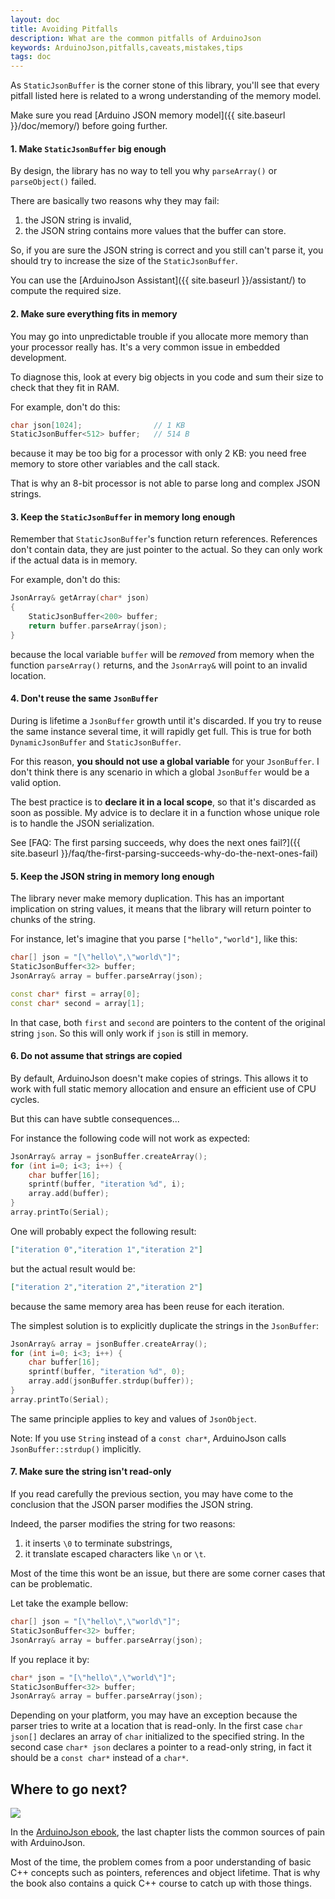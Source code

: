 ```yaml
---
layout: doc
title: Avoiding Pitfalls
description: What are the common pitfalls of ArduinoJson
keywords: ArduinoJson,pitfalls,caveats,mistakes,tips
tags: doc
---
```


As `StaticJsonBuffer` is the corner stone of this library, you'll see that every pitfall listed here is related to a wrong understanding of the memory model.

Make sure you read [Arduino JSON memory model]({{ site.baseurl }}/doc/memory/) before going further.

#### 1. Make `StaticJsonBuffer` big enough

By design, the library has no way to tell you why `parseArray()` or `parseObject()` failed.

There are basically two reasons why they may fail:

1. the JSON string is invalid,
2. the JSON string contains more values that the buffer can store.

So, if you are sure the JSON string is correct and you still can't parse it, you should try to increase the size of the `StaticJsonBuffer`.

You can use the [ArduinoJson Assistant]({{ site.baseurl }}/assistant/) to compute the required size.

#### 2. Make sure everything fits in memory

You may go into unpredictable trouble if you allocate more memory than your processor really has.
It's a very common issue in embedded development.

To diagnose this, look at every big objects in you code and sum their size to check that they fit in RAM.

For example, don't do this:

```c++
char json[1024];                // 1 KB
StaticJsonBuffer<512> buffer;   // 514 B
```

because it may be too big for a processor with only 2 KB: you need free memory to store other variables and the call stack.

That is why an 8-bit processor is not able to parse long and complex JSON strings.

#### 3. Keep the `StaticJsonBuffer` in memory long enough

Remember that `StaticJsonBuffer`'s function return references.
References don't contain data, they are just pointer to the actual.
So they can only work if the actual data is in memory.

For example, don't do this:

```c++
JsonArray& getArray(char* json)
{
    StaticJsonBuffer<200> buffer;
    return buffer.parseArray(json); 
}
```

because the local variable `buffer` will be *removed* from memory when the function `parseArray()` returns, and the `JsonArray&` will point to an invalid location.

#### 4. Don't reuse the same `JsonBuffer`

During is lifetime a `JsonBuffer` growth until it's discarded. If you try to reuse the same instance several time, it will rapidly get full. This is true for both `DynamicJsonBuffer` and `StaticJsonBuffer`.

For this reason, **you should not use a global variable** for your `JsonBuffer`. I don't think there is any scenario in which a global `JsonBuffer` would be a valid option.

The best practice is to **declare it in a local scope**, so that it's discarded as soon as possible. My advice is to declare it in a function whose unique role is to handle the JSON serialization.

See [FAQ: The first parsing succeeds, why does the next ones fail?]({{ site.baseurl }}/faq/the-first-parsing-succeeds-why-do-the-next-ones-fail)

#### 5. Keep the JSON string in memory long enough

The library never make memory duplication.
This has an important implication on string values, it means that the library will return pointer to chunks of the string.

For instance, let's imagine that you parse `["hello","world"]`, like this:

```c++
char[] json = "[\"hello\",\"world\"]";
StaticJsonBuffer<32> buffer;
JsonArray& array = buffer.parseArray(json);

const char* first = array[0];
const char* second = array[1];
```

In that case, both `first` and `second` are pointers to the content of the original string `json`.
So this will only work if `json` is still in memory.

#### 6. Do not assume that strings are copied

By default, ArduinoJson doesn't make copies of strings.
This allows it to work with full static memory allocation and ensure an efficient use of CPU cycles.

But this can have subtle consequences...

For instance the following code will not work as expected:

```c++
JsonArray& array = jsonBuffer.createArray();
for (int i=0; i<3; i++) {
    char buffer[16];
    sprintf(buffer, "iteration %d", i);
    array.add(buffer);
}
array.printTo(Serial);
```

One will probably expect the following result:

```json
["iteration 0","iteration 1","iteration 2"]
```

but the actual result would be:

```json
["iteration 2","iteration 2","iteration 2"]
```

because the same memory area has been reuse for each iteration.

The simplest solution is to explicitly duplicate the strings in the `JsonBuffer`:

```c++
JsonArray& array = jsonBuffer.createArray();
for (int i=0; i<3; i++) {
    char buffer[16];
    sprintf(buffer, "iteration %d", 0);
    array.add(jsonBuffer.strdup(buffer));
}
array.printTo(Serial);
```

The same principle applies to key and values of `JsonObject`.

Note: If you use `String` instead of a `const char*`, ArduinoJson calls `JsonBuffer::strdup()` implicitly.

#### 7. Make sure the string isn't read-only

If you read carefully the previous section, you may have come to the conclusion that the JSON parser modifies the JSON string.

Indeed, the parser modifies the string for two reasons:

1. it inserts `\0` to terminate substrings,
2. it translate escaped characters like `\n` or `\t`.

Most of the time this wont be an issue, but there are some corner cases that can be problematic.

Let take the example bellow:

```c++
char[] json = "[\"hello\",\"world\"]";
StaticJsonBuffer<32> buffer;
JsonArray& array = buffer.parseArray(json);
```

If you replace it by:

```c++
char* json = "[\"hello\",\"world\"]";
StaticJsonBuffer<32> buffer;
JsonArray& array = buffer.parseArray(json);
```

Depending on your platform, you may have an exception because the parser tries to write at a location that is read-only.
In the first case `char json[]` declares an array of `char` initialized to the specified string.
In the second case `char* json` declares a pointer to a read-only string, in fact it should be a `const char*` instead of a `char*`.


## Where to go next?

<a href="https://ebook.benoitblanchon.fr/"><img src="https://ebook.benoitblanchon.fr/cover200.png" class="float-right"></a>

In the [ArduinoJson ebook](https://ebook.benoitblanchon.fr/), the last chapter lists the common sources of pain with ArduinoJson.

Most of the time, the problem comes from a poor understanding of basic C++ concepts such as pointers, references and object lifetime. That is why the book also contains a quick C++ course to catch up with those things.

